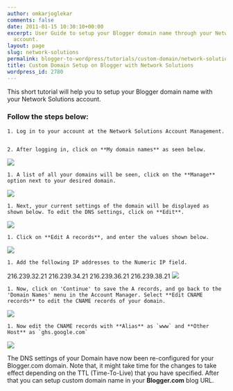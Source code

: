 ```yaml
---
author: omkarjoglekar
comments: false
date: 2011-01-15 10:30:10+00:00
excerpt: User Guide to setup your Blogger domain name through your Network Solutions
  account.
layout: page
slug: network-solutions
permalink: blogger-to-wordpress/tutorials/custom-domain/network-solutions/
title: Custom Domain Setup on Blogger with Network Solutions
wordpress_id: 2780
---
```


This short tutorial will help you to setup your Blogger domain name with your Network Solutions account.


### Follow the steps below:







    1. Log in to your account at the Network Solutions Account Management.


    2. After logging in, click on **My domain names** as seen below.



[![](https://rtcamp.com/wp-content/uploads/2011/01/B2W-network-solutions12.jpg)](https://rtcamp.com/wp-content/uploads/2011/01/B2W-network-solutions12.jpg)





    1. A list of all your domains will be seen, click on the **Manage** option next to your desired domain.



[![](https://rtcamp.com/wp-content/uploads/2011/01/B2W-network-solutions-21-600x235.jpg)](https://rtcamp.com/wp-content/uploads/2011/01/B2W-network-solutions-21-600x235.jpg)





    1. Next, your current settings of the domain will be displayed as shown below. To edit the DNS settings, click on **Edit**.



[![](https://rtcamp.com/wp-content/uploads/2011/01/B2W-network-solutions-31.jpg)](https://rtcamp.com/wp-content/uploads/2011/01/B2W-network-solutions-31.jpg)





    1. Click on **Edit A records**, and enter the values shown below.



[![](https://rtcamp.com/wp-content/uploads/2011/01/B2W-network-solutions-42.jpg)](https://rtcamp.com/wp-content/uploads/2011/01/B2W-network-solutions-42.jpg)





    1. Add the following IP addresses to the Numeric IP field.



216.239.32.21
216.239.34.21
216.239.36.21
216.239.38.21
[![](https://rtcamp.com/wp-content/uploads/2011/01/B2W-network-solutions-53.jpg)](https://rtcamp.com/wp-content/uploads/2011/01/B2W-network-solutions-53.jpg)





    1. Now, click on 'Continue' to save the A records, and go back to the 'Domain Names' menu in the Account Manager. Select **Edit CNAME records** to edit the CNAME records of your domain.



[![](https://rtcamp.com/wp-content/uploads/2011/01/B2W-network-solutions-82.jpg)](https://rtcamp.com/wp-content/uploads/2011/01/B2W-network-solutions-82.jpg)





    1. Now edit the CNAME records with **Alias** as `www` and **Other Host** as `ghs.google.com`



[![](https://rtcamp.com/wp-content/uploads/2011/01/B2W-network-solutions-61-600x172.jpg)](https://rtcamp.com/wp-content/uploads/2011/01/B2W-network-solutions-61-600x172.jpg)

The DNS settings of your Domain have now been re-configured for your Blogger.com domain. Note that, it might take time for the changes to take effect depending on the TTL (Time-To-Live) that you have specified. After that you can setup custom domain name in your **Blogger.com** blog URL.
